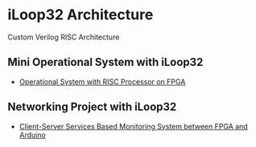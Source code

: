 # iLoop32 Architecture
Custom Verilog RISC Architecture

## Mini Operational System with iLoop32
- [Operational System with RISC Processor on FPGA](https://www.youtube.com/watch?v=eYMAzot8pWw "Youtube: Operational System with RISC Processor on FPGA")


## Networking Project with iLoop32

- [Client-Server Services Based Monitoring System between FPGA and Arduino](https://www.youtube.com/watch?v=UmWCr9QK64o "Youtube: Client-Server Services Based Monitoring System between FPGA and Arduino")

